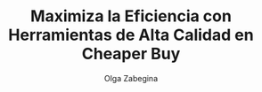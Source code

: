 ---
title: "Maximiza la Eficiencia con Herramientas de Alta Calidad en Cheaper Buy"
description: "Innovación en construcción y carpintería con herramientas precisas y soporte experto"
author: "Olga Zabegina"
role: "Ingeniera"
authorImage: "@/images/blog/anna.avif"
authorImageAlt: "Descripción del avatar"
pubDate: 2024-02-18
cardImage: "@/images/blog/post-3.avif"
cardImageAlt: "Vista superior de herramientas mecánicas organizadas"
readTime: 6
tags: ["herramientas", "construcción", "flujo de trabajo"]
contents: [
        "En la industria de la construcción y la carpintería, la eficiencia es clave para el éxito. En **Cheaper Buy**, sabemos que optimizar los procesos es esencial para cumplir con los plazos y mantener los costos bajo control. Por eso, ofrecemos herramientas y materiales de primera calidad que aumentan tu productividad.",
        "Nuestra selección de herramientas combina precisión y diseño ergonómico, garantizando la máxima eficiencia en cada proyecto. Desde sierras eléctricas hasta soluciones avanzadas de ensamblaje, nuestros productos están diseñados para resistir el uso diario y agilizar cada tarea.",
        "Además, proporcionamos plataformas intuitivas con recursos y guías para facilitar la instalación y el mantenimiento de nuestros productos. Con instrucciones claras y soporte técnico, hacemos que trabajar con nuestros materiales sea una experiencia fluida y eficiente.",
        "Pero la eficiencia no se trata solo de las herramientas que usas, sino también del apoyo que recibes. En **Cheaper Buy**, ofrecemos asesoramiento especializado en cada etapa de tu proyecto, ayudándote a elegir los mejores materiales y técnicas para garantizar resultados impecables.",
        "Únete a los profesionales y empresas que ya han experimentado la diferencia con **Cheaper Buy**. Con nuestras soluciones de vanguardia, puedes llevar tus proyectos al siguiente nivel y destacar en la industria."
]
---